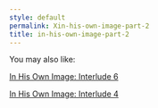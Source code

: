 ```yaml
---
style: default
permalink: Xin-his-own-image-part-2
title: in-his-own-image-part-2
---
```

You may also like:

[In His Own Image: Interlude 6](http://scp-wiki.net/in-his-own-image-interlude-6)

[In His Own Image: Interlude 4](http://scp-wiki.net/in-his-own-image-interlude-4)
